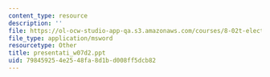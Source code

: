 ```yaml
---
content_type: resource
description: ''
file: https://ol-ocw-studio-app-qa.s3.amazonaws.com/courses/8-02t-electricity-and-magnetism-spring-2005/798459254e2548fa8d1bd008ff5dcb82_presentati_w07d2.ppt
file_type: application/msword
resourcetype: Other
title: presentati_w07d2.ppt
uid: 79845925-4e25-48fa-8d1b-d008ff5dcb82
---
```

